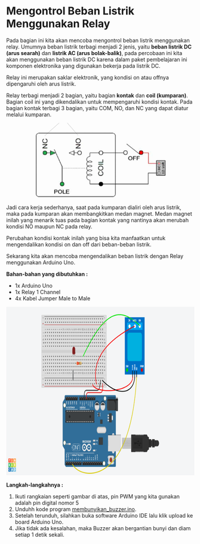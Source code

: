 # Mengontrol Beban Listrik Menggunakan Relay

Pada bagian ini kita akan mencoba mengontrol beban listrik menggunakan relay. Umumnya beban listrik terbagi menjadi 2 jenis, yaitu **beban listrik DC (arus searah)** dan **listrik AC (arus bolak-balik)**, pada percobaan ini kita akan menggunakan beban listrik DC karena dalam paket pembelajaran ini komponen elektronika yang digunakan bekerja pada listrik DC.

Relay ini merupakan saklar elektronik, yang kondisi on atau offnya dipengaruhi oleh arus listrik.

Relay terbagi menjadi 2 bagian, yaitu bagian **kontak** dan **coil (kumparan)**. Bagian coil ini yang dikendalikan untuk mempengaruhi kondisi kontak. Pada bagian kontak terbagi 3 bagian, yaitu COM, NO, dan NC yang dapat diatur melalui kumparan.

<p align="center">
<img src="/Gambar/komponen-relay.jpg" height="200">
</p>

Jadi cara kerja sederhanya, saat pada kumparan dialiri oleh arus listrik, maka pada kumparan akan membangkitkan medan magnet. Medan magnet inilah yang menarik tuas pada bagian kontak yang nantinya akan merubah kondisi NO maupun NC pada relay.

Perubahan kondisi kontak inilah yang bisa kita manfaatkan untuk mengendalikan kondisi on dan off dari beban-beban listrik.

Sekarang kita akan mencoba mengendalikan beban listrik dengan Relay menggunakan Arduino Uno.

**Bahan-bahan yang dibutuhkan :**
* 1x Arduino Uno
* 1x Relay 1 Channel
* 4x Kabel Jumper Male to Male

<p align="center">
<img src="/Gambar/rangkaian-relay.png" height="450">
</p>

**Langkah-langkahnya :**
1. Ikuti rangkaian seperti gambar di atas, pin PWM yang kita gunakan adalah pin digital nomor 5
2. Unduhh kode program [membunyikan_buzzer.ino](https://github.com/userdw/Trainer_Mikrokontroler_Arduino/blob/main/A_GPIO%20sebagai%20Digital%20Output/04_Membuat%20Bunyi%20Beep-Beep%20dengan%20Buzzer/membunyikan_buzzer.ino).
3. Setelah terunduh, silahkan buka software Arduino IDE lalu klik upload ke board Arduino Uno.
4. Jika tidak ada kesalahan, maka Buzzer akan bergantian bunyi dan diam setiap 1 detik sekali.

